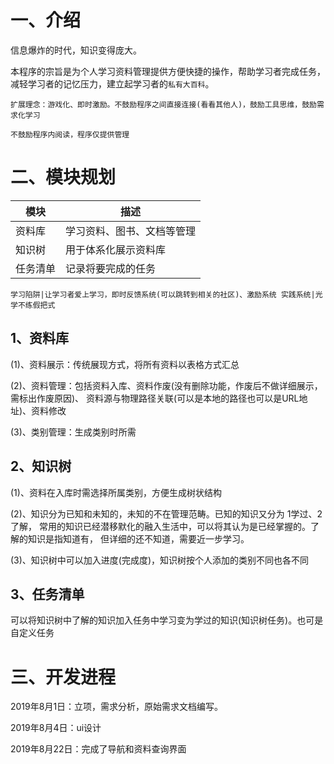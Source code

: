 
# 一、介绍

信息爆炸的时代，知识变得庞大。

本程序的宗旨是为个人学习资料管理提供方便快捷的操作，帮助学习者完成任务，
减轻学习者的记忆压力，建立起学习者的`私有大百科`。

`扩展理念：游戏化、即时激励。不鼓励程序之间直接连接(看看其他人)，鼓励工具思维，鼓励需求化学习`

`不鼓励程序内阅读，程序仅提供管理`

# 二、模块规划

模块|描述
---|---
资料库|学习资料、图书、文档等管理
知识树|用于体系化展示资料库
任务清单|记录将要完成的任务

`学习陷阱|让学习者爱上学习，即时反馈系统(可以跳转到相关的社区)、激励系统
实践系统|光学不练假把式`

## 1、资料库

(1)、资料展示：传统展现方式，将所有资料以表格方式汇总

(2)、资料管理：包括资料入库、资料作废(没有删除功能，作废后不做详细展示，需标出作废原因)、
资料源与物理路径关联(可以是本地的路径也可以是URL地址)、资料修改

(3)、类别管理：生成类别时所需

## 2、知识树

(1)、资料在入库时需选择所属类别，方便生成树状结构

(2)、知识分为已知和未知的，未知的不在管理范畴。已知的知识又分为 1学过、2了解，
常用的知识已经潜移默化的融入生活中，可以将其认为是已经掌握的。了解的知识是指知道有，
但详细的还不知道，需要近一步学习。

(3)、知识树中可以加入进度(完成度)，知识树按个人添加的类别不同也各不同

## 3、任务清单

可以将知识树中了解的知识加入任务中学习变为学过的知识(知识树任务)。也可是自定义任务

# 三、开发进程

2019年8月1日：立项，需求分析，原始需求文档编写。

2019年8月4日：ui设计

2019年8月22日：完成了导航和资料查询界面
